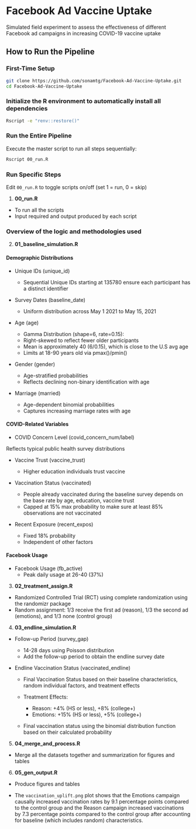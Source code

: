 # Facebook Ad Vaccine Uptake

Simulated field experiment to assess the effectiveness of different Facebook ad campaigns in increasing COVID-19 vaccine uptake



## How to Run the Pipeline

### First-Time Setup

```bash
git clone https://github.com/sonamtg/Facebook-Ad-Vaccine-Uptake.git
cd Facebook-Ad-Vaccine-Uptake
```

### Initialize the R environment to automatically install all dependencies

```bash
Rscript -e "renv::restore()"
```

### Run the Entire Pipeline
Execute the master script to run all steps sequentially:

```bash
Rscript 00_run.R
```

### Run Specific Steps
Edit `00_run.R` to toggle scripts on/off (set 1 = run, 0 = skip)

1. **00_run.R**
- To run all the scripts
- Input required and output produced by each script

### Overview of the logic and methodologies used

2. **01_baseline_simulation.R** 

#### Demographic Distributions

- Unique IDs (unique_id)
  - Sequential Unique IDs starting at 135780 ensure each participant has a distinct identifier
  
- Survey Dates (baseline_date)
  - Uniform distribution across May 1 2021 to May 15, 2021
  
- Age (age)
   - Gamma Distribution (shape=6, rate=0.15):
   - Right-skewed to reflect fewer older participants 
   - Mean is approximately 40 (6/0.15), which is close to the U.S avg age
   - Limits at 18-90 years old via pmax()/pmin()
   
- Gender (gender)
  - Age-stratified probabilities
  - Reflects declining non-binary identification with age
  
- Marriage (married)
  - Age-dependent binomial probabilities
  - Captures increasing marriage rates with age
  
#### COVID-Related Variables

- COVID Concern Level (covid_concern_num/label)

Reflects typical public health survey distributions

- Vaccine Trust (vaccine_trust)
  - Higher education individuals trust vaccine

- Vaccination Status (vaccinated)
  - People already vaccinated during the baseline survey depends on the base rate by age, education, vaccine trust
  - Capped at 15% max probability to make sure at least 85% observations are not vaccinated 

- Recent Exposure (recent_expos)
  - Fixed 18% probability
  - Independent of other factors

#### Facebook Usage

- Facebook Usage (fb_active)
  - Peak daily usage at 26-40 (37%)
  
3. **02_treatment_assign.R** 

- Randomized Controlled Trial (RCT) using complete randomization using the randomizr package
- Random assignment: 1/3 receive the first ad (reason), 1/3 the second ad (emotions), and 1/3 none (control group)

4. **03_endline_simulation.R**

- Follow-up Period (survey_gap)
  - 14-28 days using Poisson distribution
  - Add the follow-up period to obtain the endline survey date
  
- Endline Vaccination Status (vaccinated_endline)
  - Final Vaccination Status based on their baseline characteristics, random individual factors, and treatment effects

  - Treatment Effects:
    - Reason: +4% (HS or less), +8% (college+)
    - Emotions: +15% (HS or less), +5% (college+)  
    
  - Final vaccination status using the binomial distribution function based on their calculated probability
  
5. **04_merge_and_process.R**

- Merge all the datasets together and summarization for figures and tables

6. **05_gen_output.R**

- Produce figures and tables

- The `vaccination_uplift.png` plot shows that the Emotions campaign causally increased vaccination rates by 9.1 percentage points compared to the control group and the Reason campaign increased vaccinations by 7.3 percentage points compared to the control group after accounting for baseline (which includes random) characteristics.
